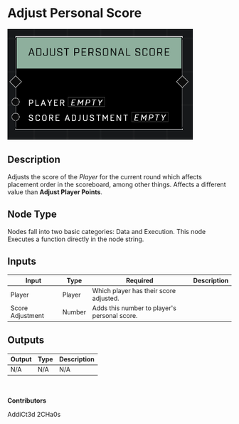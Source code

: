 # Adjust Personal Score
![](../../../.gitbook/assets/adjust-personal-score.png)
## Description
Adjusts the score of the *Player* for the current round which affects placement order in the scoreboard, among other things. Affects a different value than **Adjust Player Points**.

## Node Type
Nodes fall into two basic categories: Data and Execution. This node Executes a function directly in the node string.

## Inputs
| Input | Type | Required | Description |
|------------------|------------------|----------|--------------------------------------------------------------|
| Player | Player | Which player has their score adjusted. |
| Score Adjustment | Number | Adds this number to player's personal score. |

## Outputs
| Output | Type | Description |
|------------------|------------------|--------------------------------------------------------------|
| N/A | N/A | N/A | |

\
\
**Contributors**

AddiCt3d 2CHa0s
